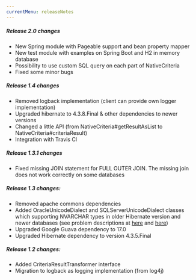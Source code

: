 ```yaml
---
currentMenu: releaseNotes
---
```


##### Release 2.0 changes
 * New Spring module with Pageable support and bean property mapper
 * New test module with examples on Spring Boot and H2 in memory database
 * Possibility to use custom SQL query on each part of NativeCriteria
 * Fixed some minor bugs

##### Release 1.4 changes
  * Removed logback implementation (client can provide own logger implementation)
  * Upgraded hibernate to 4.3.8.Final & other dependencies to newer versions
  * Changed a little API (from NativeCriteria#getResultAsList to NativeCriteria#criteriaResult)
  * Integration with Travis CI

##### Release 1.3.1 changes
 * Fixed missing JOIN statement for FULL OUTER JOIN.
   The missing join does not work correctly on some databases

##### Release 1.3 changes:
 * Removed apache commons dependencies
 * Added OracleUnicodeDialect and SQLServerUnicodeDialect classes which supporting NVARCHAR types in older Hibernate version and newer databases (see problem descriptions at [here](http://www.tomecode.com/2012/01/08/how-to-fix-mapping-errors-in-hibernateno-dialect-mapping-for-jdbc-type-9-found-nclob-expected-nvarchar2/) and [here](http://www.componentix.com/blog/5/improved-hibernate-dialect-for-microsoft-sql-server))
 * Upgraded Google Guava dependency to 17.0
 * Upgraded Hibernate dependency to version 4.3.5.Final

##### Release 1.2 changes:
 * Added CriteriaResultTransformer interface
 * Migration to logback as logging implementation (from log4j)

